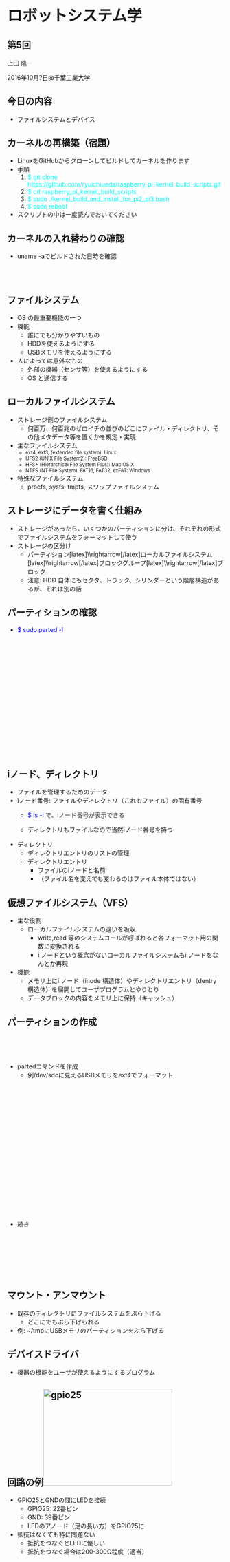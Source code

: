 <h1 style="font-size: 250%;">ロボットシステム学</h1>
<h2>第5回</h2>
上田 隆一

2016年10月?日\@千葉工業大学

<!--nextpage-->
<h2>今日の内容</h2>
<ul>
 	<li>ファイルシステムとデバイス</li>
</ul>
<!--nextpage-->
<h2>カーネルの再構築（宿題）</h2>
<ul>
 	<li>LinuxをGitHubからクローンしてビルドしてカーネルを作ります</li>
 	<li>手順
<ol>
 	<li><span style="color: #00ffff;">$ git clone https://github.com/ryuichiueda/raspberry_pi_kernel_build_scripts.git</span></li>
 	<li><span style="color: #00ffff;">$ cd raspberry_pi_kernel_build_scripts</span></li>
 	<li><span style="color: #00ffff;">$ sudo ./kernel_build_and_install_for_pi2_pi3.bash</span></li>
 	<li><span style="color: #00ffff;">$ sudo reboot</span></li>
</ol>
</li>
 	<li>スクリプトの中は一度読んでおいてください</li>
</ul>
<!--nextpage-->
<h2>カーネルの入れ替わりの確認</h2>
<ul>
 	<li>uname -aでビルドされた日時を確認</li>
</ul>
<pre><span style="color: #ffffff;">pi\@raspberrypi:~ $ uname -a
Linux raspberrypi 4.4.22-v7+ #1 SMP Mon Sep 26 13:11:18 JST 2016 armv7l GNU/Linux</span></pre>
<!--nextpage-->
<h2>ファイルシステム</h2>
<ul>
 	<li>OS の最重要機能の一つ</li>
 	<li>機能
<ul>
 	<li>誰にでも分かりやすいもの</li>
 	<li>HDDを使えるようにする</li>
 	<li>USBメモリを使えるようにする</li>
</ul>
</li>
 	<li>人によっては意外なもの
<ul>
 	<li>外部の機器（センサ等）を使えるようにする</li>
 	<li>OS と通信する</li>
</ul>
</li>
</ul>
<!--nextpage-->
<h2>ローカルファイルシステム</h2>
<ul>
 	<li>ストレージ側のファイルシステム
<ul>
 	<li>何百万、何百兆のゼロイチの並びのどこにファイル・ディレクトリ、その他メタデータ等を置くかを規定・実現</li>
</ul>
</li>
 	<li>主なファイルシステム
<ul style="font-size: 80%;">
 	<li>ext4, ext3, (extended file system): Linux</li>
 	<li>UFS2 (UNIX File System2): FreeBSD</li>
 	<li>HFS+ (Hierarchical File System Plus): Mac OS X</li>
 	<li>NTFS (NT File System), FAT16, FAT32, exFAT: Windows</li>
</ul>
</li>
 	<li>特殊なファイルシステム
<ul>
 	<li>procfs, sysfs, tmpfs, スワップファイルシステム</li>
</ul>
</li>
</ul>
<!--nextpage-->
<h2>ストレージにデータを書く仕組み</h2>
<ul>
 	<li>ストレージがあったら、いくつかのパーティションに分け、それぞれの形式でファイルシステムをフォーマットして使う</li>
 	<li>ストレージの区分け
<ul>
 	<li>パーティション[latex]\\rightarrow[/latex]ローカルファイルシステム[latex]\\rightarrow[/latex]ブロックグループ[latex]\\rightarrow[/latex]ブロック</li>
 	<li>注意: HDD 自体にもセクタ、トラック、シリンダーという階層構造があるが、それは別の話</li>
</ul>
</li>
</ul>
<!--nextpage-->
<h2>パーティションの確認</h2>
<ul>
 	<li><span style="color: #0000ff;">$ sudo parted -l</span>
<pre><span style="color: #ffffff;">Model: SD SA16G (sd/mmc)</span>
<span style="color: #ffffff;">Disk /dev/mmcblk0: 15.6GB</span>
<span style="color: #ffffff;">Sector size (logical/physical): 512B/512B</span>
<span style="color: #ffffff;">Partition Table: msdos</span>
<span style="color: #ffffff;">Disk Flags:</span>

<span style="color: #ffffff;">Number  Start   End     Size    Type      File system  Flags</span>
<span style="color: #ffffff;">1      4194kB  1089MB  1085MB  primary   fat32        lba</span>
<span style="color: #ffffff;">2      1091MB  15.6GB  14.5GB  extended</span>
<span style="color: #ffffff;">5      1095MB  1158MB  62.9MB  logical   fat16        lba</span>
<span style="color: #ffffff;">6      1162MB  15.6GB  14.5GB  logical   ext4</span>
<span style="color: #ffffff;">3      15.6GB  15.6GB  33.6MB  primary   ext4</span></pre>
</li>
</ul>
<!--nextpage-->
<h2>iノード、ディレクトリ</h2>
<ul>
 	<li>ファイルを管理するためのデータ</li>
 	<li>iノード番号: ファイルやディレクトリ（これもファイル）の固有番号
<ul>
 	<li>
<p class="p1"><span class="s1" style="color: #0000ff;">$ ls -i <span style="color: #333333;">で、iノード番号が表示できる</span></span></p>
</li>
 	<li>
<p class="p1">ディレクトリもファイルなので当然iノード番号を持つ</p>
</li>
</ul>
</li>
 	<li>ディレクトリ
<ul>
 	<li>ディレクトリエントリのリストの管理</li>
 	<li>ディレクトリエントリ
<ul>
 	<li>ファイルのiノードと名前</li>
 	<li>（ファイル名を変えても変わるのはファイル本体ではない）</li>
</ul>
</li>
</ul>
</li>
</ul>
<!--nextpage-->
<h2 class="p1">仮想ファイルシステム（<span class="s1">VFS</span>）</h2>
<ul>
 	<li>主な役割
<ul>
 	<li>ローカルファイルシステムの違いを吸収
<ul>
 	<li>write,read 等のシステムコールが呼ばれると各フォーマット用の関数に変換される</li>
 	<li>i ノードという概念がないローカルファイルシステムもi ノードをなんとか再現</li>
</ul>
</li>
</ul>
</li>
 	<li>機能
<ul>
 	<li>メモリ上にi ノード（inode 構造体）やディレクトリエントリ（dentry 構造体）を展開してユーザプログラムとやりとり</li>
 	<li>データブロックの内容をメモリ上に保持（キャッシュ）</li>
</ul>
</li>
</ul>
<!--nextpage-->
<h2>パーティションの作成</h2>
&nbsp;

&nbsp;
<ul>
 	<li>partedコマンドを作成
<ul>
 	<li>例/dev/sdcに見えるUSBメモリをext4でフォーマット</li>
</ul>
</li>
</ul>
<pre><span style="color: #ffffff;">$ sudo parted /dev/sdc</span>
<span style="color: #ffffff;">GNU Parted 3.2</span>
<span style="color: #ffffff;">Using /dev/sdc</span>
<span style="color: #ffffff;">Welcome to GNU Parted! Type 'help' to view a list of commands.</span>
<span style="color: #ffffff;">(parted) mklabel gpt                                                      </span>
<span style="color: #ffffff;">(parted) unit GB                                                          </span>
<span style="color: #ffffff;">(parted) print                                                            </span>
<span style="color: #ffffff;">Model: TOSHIBA TransMemory-Mx (scsi)</span>
<span style="color: #ffffff;">Disk /dev/sdc: 62.4GB</span>
<span style="color: #ffffff;">Sector size (logical/physical): 512B/512B</span>
<span style="color: #ffffff;">Partition Table: gpt</span>
<span style="color: #ffffff;">Disk Flags:</span>

<span style="color: #ffffff;">Number  Start  End  Size  File system  Name  Flags</span></pre>
&nbsp;

<!--nextpage-->
<ul>
 	<li>続き</li>
</ul>
<pre class="p1"><span class="s1" style="color: #ffffff;">(parted) mkpart</span>
<span class="s1" style="color: #ffffff;">Partition name?<span class="Apple-converted-space">  </span>[]? data1 <span class="Apple-converted-space">                                               </span></span>
<span class="s1" style="color: #ffffff;">File system type?<span class="Apple-converted-space">  </span>[ext2]? ext4</span>
<span class="s1" style="color: #ffffff;">Start? 0 <span class="Apple-converted-space">                                                                 </span></span>
<span class="s1" style="color: #ffffff;">End? 62.4<span class="Apple-converted-space">                                                                 </span></span>
<span class="s1" style="color: #ffffff;">(parted)<span class="Apple-converted-space">   q</span></span></pre>
<!--nextpage-->
<h2>マウント・アンマウント</h2>
<ul>
 	<li>既存のディレクトリにファイルシステムをぶら下げる
<ul>
 	<li>どこにでもぶら下げられる</li>
</ul>
</li>
 	<li>例: ~/tmpにUSBメモリのパーティションをぶら下げる</li>
</ul>
<!--nextpage-->
<h2>デバイスドライバ</h2>
<ul>
 	<li>機器の機能をユーザが使えるようにするプログラム</li>
</ul>
<!--nextpage-->
<h2>回路の例<a href="https://lab.ueda.asia/wp-content/uploads/2016/09/gpio25.jpg"><img class="alignright size-medium wp-image-1706" src="https://lab.ueda.asia/wp-content/uploads/2016/09/gpio25-300x225.jpg" alt="gpio25" width="300" height="225" /></a></h2>
<ul>
 	<li>GPIO25とGNDの間にLEDを接続
<ul>
 	<li>GPIO25: 22番ピン</li>
 	<li>GND: 39番ピン</li>
 	<li>LEDのアノード（足の長い方）をGPIO25に</li>
</ul>
</li>
 	<li>抵抗はなくても特に問題ない
<ul>
 	<li>抵抗をつなぐとLEDに優しい</li>
 	<li>抵抗をつなぐ場合は200-300Ω程度（適当）</li>
</ul>
</li>
</ul>
<!--nextpage-->
